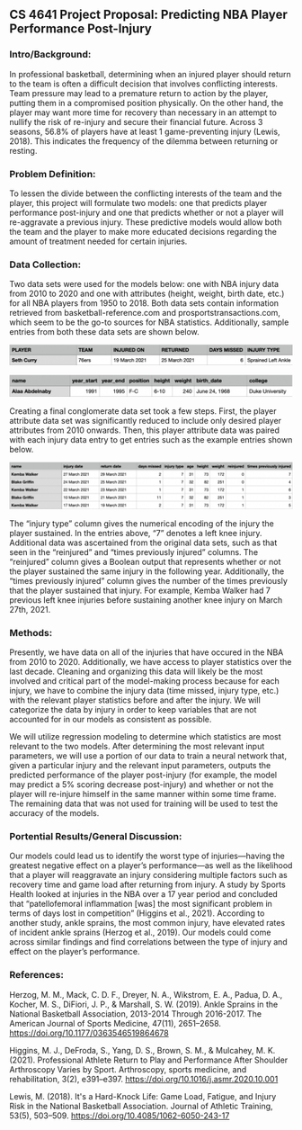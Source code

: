 ## CS 4641 Project Proposal: Predicting NBA Player Performance Post-Injury

### Intro/Background:
In professional basketball, determining when an injured player should return to the team is often a difficult decision that involves conflicting interests. Team pressure may lead to a premature return to action by the player, putting them in a compromised position physically. On the other hand, the player may want more time for recovery than necessary in an attempt to nullify the risk of re-injury and secure their financial future. Across 3 seasons, 56.8% of players have at least 1 game-preventing injury (Lewis, 2018). This indicates the frequency of the dilemma between returning or resting.

### Problem Definition:
To lessen the divide between the conflicting interests of the team and the player, this project will formulate two models: one that predicts player performance post-injury and one that predicts whether or not a player will re-aggravate a previous injury. These predictive models would allow both the team and the player to make more educated decisions regarding the amount of treatment needed for certain injuries.

### Data Collection:
Two data sets were used for the models below: one with NBA injury data from 2010 to 2020 and one with attributes (height, weight, birth date, etc.) for all NBA players from 1950 to 2018. Both data sets contain information retrieved from basketball-reference.com and prosportstransactions.com, which seem to be the go-to sources for NBA statistics. Additionally, sample entries from both these data sets are shown below.

![Data 1](/docs/assets/DataCollection1.png)

![Data 2](/docs/assets/DataCollection2.png)

Creating a final conglomerate data set took a few steps. First, the player attribute data set was significantly reduced to include only desired player attributes from 2010 onwards. Then, this player attribute data was paired with each injury data entry to get entries such as the example entries shown below.

![Data 3](/docs/assets/DataCollection3.png)

The “injury type” column gives the numerical encoding of the injury the player sustained. In the entries above, “7” denotes a left knee injury. Additional data was ascertained from the original data sets, such as that seen in the “reinjured” and “times previously injured” columns. The “reinjured” column gives a Boolean output that represents whether or not the player sustained the same injury in the following year. Additionally, the “times previously injured” column gives the number of the times previously that the player sustained that injury. For example, Kemba Walker had 7 previous left knee injuries before sustaining another knee injury on March 27th, 2021.

### Methods:
Presently, we have data on all of the injuries that have occured in the NBA from 2010 to 2020. Additionally, we have access to player statistics over the last decade. Cleaning and organizing this data will likely be the most involved and critical part of the model-making process because for each injury, we have to combine the injury data (time missed, injury type, etc.) with the relevant player statistics before and after the injury. We will categorize the data by injury in order to keep variables that are not accounted for in our models as consistent as possible. 

We will utilize regression modeling to determine which statistics are most relevant to the two models. After determining the most relevant input parameters, we will use a portion of our data to train a neural network that, given a particular injury and the relevant input parameters, outputs the predicted performance of the player post-injury (for example, the model may predict a 5% scoring decrease post-injury) and whether or not the player will re-injure himself in the same manner within some time frame. The remaining data that was not used for training will be used to test the accuracy of the models.

### Portential Results/General Discussion:
Our models could lead us to identify the worst type of injuries—having the greatest negative effect on a player’s performance—as well as the likelihood that a player will reaggravate an injury considering multiple factors such as recovery time and game load after returning from injury. A study by Sports Health looked at injuries in the NBA over a 17 year period and concluded that “patellofemoral inflammation [was] the most significant problem in terms of days lost in competition” (Higgins et al., 2021). According to another study, ankle sprains, the most common injury, have elevated rates of incident ankle sprains (Herzog et al., 2019). Our models could come across similar findings and find correlations between the type of injury and effect on the player’s performance.

### References:
Herzog, M. M., Mack, C. D. F., Dreyer, N. A., Wikstrom, E. A., Padua, D. A., Kocher, M. S., DiFiori, J. P., &amp; Marshall, S. W. (2019). Ankle Sprains in the National Basketball Association, 2013-2014 Through 2016-2017. The American Journal of Sports Medicine, 47(11), 2651–2658. https://doi.org/10.1177/0363546519864678

Higgins, M. J., DeFroda, S., Yang, D. S., Brown, S. M., & Mulcahey, M. K. (2021). Professional Athlete Return to Play and Performance After Shoulder Arthroscopy        Varies by Sport. Arthroscopy, sports medicine, and rehabilitation, 3(2), e391–e397. https://doi.org/10.1016/j.asmr.2020.10.001

Lewis, M. (2018). It's a Hard-Knock Life: Game Load, Fatigue, and Injury Risk in the National Basketball Association. Journal of Athletic Training, 53(5), 503–509. https://doi.org/10.4085/1062-6050-243-17
